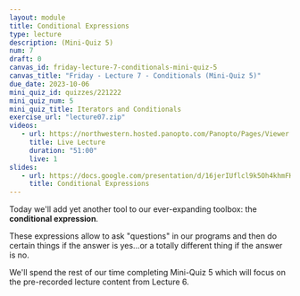 ```yaml
---
layout: module
title: Conditional Expressions
type: lecture
description: (Mini-Quiz 5)
num: 7
draft: 0
canvas_id: friday-lecture-7-conditionals-mini-quiz-5
canvas_title: "Friday - Lecture 7 - Conditionals (Mini-Quiz 5)"
due_date: 2023-10-06
mini_quiz_id: quizzes/221222
mini_quiz_num: 5
mini_quiz_title: Iterators and Conditionals
exercise_url: "lecture07.zip"
videos:
   - url: https://northwestern.hosted.panopto.com/Panopto/Pages/Viewer.aspx?id=2adae373-aeb6-40db-bf87-b078001282be
     title: Live Lecture
     duration: "51:00"
     live: 1
slides:
   - url: https://docs.google.com/presentation/d/16jerIUflcl9k5Oh4khmFHQLddJ3KQ02XHPZ2ACoCSa8/edit?usp=sharing
     title: Conditional Expressions
---
```


Today we'll add yet another tool to our ever-expanding toolbox: the **conditional expression**.

These expressions allow to ask "questions" in our programs and then do certain things if the answer is yes...or a totally different thing if the answer is no.

We'll spend the rest of our time completing Mini-Quiz 5 which will focus on the pre-recorded lecture content from Lecture 6.
